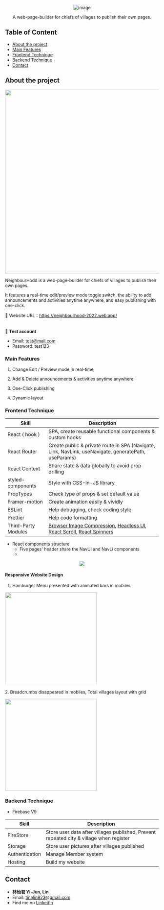 <div align="center">
 
  ![image](https://user-images.githubusercontent.com/94776718/174472542-9b1bd2c4-6269-41d5-b487-f717c8fbdf29.png) 
  
  <p>A web-page-builder for chiefs of villages to publish their own pages. </p>
</div>
  
## Table of Content

- [About the project](#about-the-project)
- [Main Features](#main-features)
- [Frontend Technique](#frontend-technique)
- [Backend Technique](#backend-technique)
- [Contact](#contact)
  
## About the project
  
<div  align="center">

  <kbd>
    <img src="https://user-images.githubusercontent.com/94776718/174310804-1e513ec7-ece4-4d55-844d-455f03ad62cc.png" width=600px/> 
  </kbd>

</div>  
<p>NeighbourHodd  is a web-page-builder for chiefs of villages to publish their own pages.  </p>
<p>It features a real-time edit/preview mode toggle switch, the ability to add announcements and activities anytime anywhere, and easy publishing with
  one-click. 
</p>

:link: Website URL：https://neighbourhood-2022.web.app/    
<br />  
:house_with_garden: **Test account**
- Email: test@mail.com 
- Password: test123  


### Main Features

1. Change Edit / Preview mode in real-time

2. Add & Delete announcements & activities anytime anywhere

3. One-Click publishing

4. Dynamic layout

### Frontend Technique 
| Skill               | Description                                                                                                                        | 
|---------------------|------------------------------------------------------------------------------------------------------------------------------------|
| React ( hook )      | SPA, create reusable functional components & custom hooks                                                                          |
| React Router        | Create public & private route in SPA (Navigate, Link, NavLink, useNavigate, generatePath, useParams)                               |
| React Context       | Share state & data globally to avoid prop drilling                                                                                 |
| styled-components   | Style with CSS-In-JS library                                                                                                       |
| PropTypes           | Check type of props & set default value                                                                                            |
| Framer-motion       | Create animation easily & vividly                                                                                                  |
| ESLint              | Help debugging, check coding style                                                                                                 |
| Prettier            | Help code formatting                                                                                                               |
| Third-Party Modules | [Browser Image Compression](https://www.npmjs.com/package/browser-image-compression), [Headless Ul](https://headlessui.dev/react/dialog), [React Scroll](https://www.npmjs.com/package/react-scroll), [React Spinners](https://www.npmjs.com/package/react-spinners)                                                                                                                                                  | 

- React components structure 
  - Five pages' header share the NavUl and  NavLi components
  - 
<div align="center">  
  <kbd> <img src="https://user-images.githubusercontent.com/94776718/174304135-583eb62f-db69-4631-8af2-ba5505240146.png" /></kbd>
</div>

#### Responsive Website Design

  1. Hamburger Menu presented with animated bars in mobiles  
 
  <img
   src="https://user-images.githubusercontent.com/94776718/174295384-4b419528-e115-4a0a-910d-6f9bfaff6f17.gif"
  height=300px />   
  <br/>
  2. Breadcrumbs disappeared in mobiles, Total villages layout with grid 
  
 <img
   src="https://user-images.githubusercontent.com/94776718/174656183-2820d260-83d9-4aba-b976-7749082c3be1.png"
  height=300px />  
 

### Backend Technique 

- Firebase V9

| Skill              | Description                                                                                                                    |  
|------------------- |--------------------------------------------------------------------------------------------------------------------------------|
| FireStore | Store user data after villages published, Prevent repeated city & village when register                                                 | 
| Storage | Store user pictures after villages published                                                                                              |
| Authentication | Manage Member system                                                                                                               |
| Hosting | Build my website                                                                                                                          |
## Contact  
 - **林怡君 Yi-Jun, Lin**
 - Email: tinalin923@gmail.com 
 - Find me on [LinkedIn](https://www.linkedin.com/in/yi-jun-lin-353a14226/)


  
 




